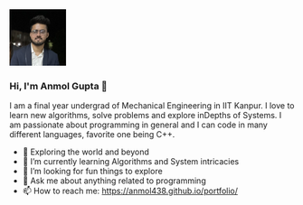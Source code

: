 <!-- [![Header](https://github.com/anmol438/Dp/blob/main/dp.jpeg "Header")](https://github.com/anmol438/Dp/blob/main/dp.jpeg) -->
<img src="https://github.com/anmol438/Dp/blob/main/dp.jpeg" width="100px">

### Hi, I'm Anmol Gupta 👋

I am a final year undergrad of Mechanical Engineering in IIT Kanpur. I love to learn new algorithms, solve problems and explore inDepths of Systems. I am passionate about programming in general and I can code in many different languages, favorite one being C++.

- 🔭 Exploring the world and beyond
- 🌱 I’m currently learning Algorithms and System intricacies
- 🤔 I’m looking for fun things to explore
- 💬 Ask me about anything related to programming
- 📫 How to reach me: https://anmol438.github.io/portfolio/
